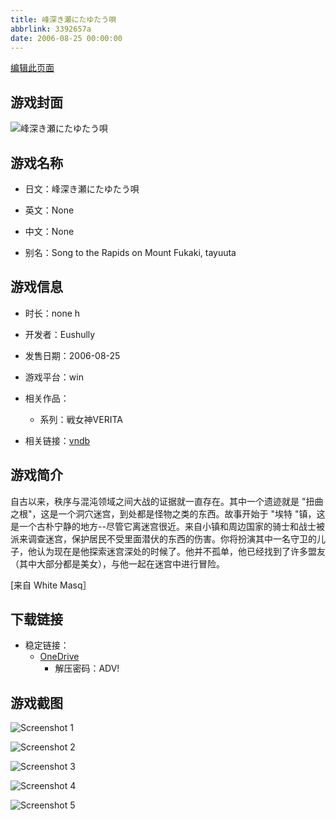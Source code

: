 ```yaml
---
title: 峰深き瀬にたゆたう唄
abbrlink: 3392657a
date: 2006-08-25 00:00:00
---
```

[编辑此页面](https://github.com/ACG-3/ADV3-source/blob/main/source/_posts/games/%E5%B3%B0%E6%B7%B1%E3%81%8D%E7%80%AC%E3%81%AB%E3%81%9F%E3%82%86%E3%81%9F%E3%81%86%E5%94%84.md)

## 游戏封面

![峰深き瀬にたゆたう唄](https://pan.timero.xyz/d/onedrive/img_lib_001/%E5%B3%B0%E6%B7%B1%E3%81%8D%E7%80%AC%E3%81%AB%E3%81%9F%E3%82%86%E3%81%9F%E3%81%86%E5%94%84_cover.avif)


## 游戏名称

- 日文：峰深き瀬にたゆたう唄
- 英文：None
- 中文：None

- 别名：Song to the Rapids on Mount Fukaki, tayuuta


## 游戏信息

- 时长：none h
- 开发者：Eushully
- 发售日期：2006-08-25
- 游戏平台：win
- 相关作品：
   - 系列：戦女神VERITA

- 相关链接：[vndb](https://vndb.org/v505)


## 游戏简介

自古以来，秩序与混沌领域之间大战的证据就一直存在。其中一个遗迹就是 "扭曲之根"，这是一个洞穴迷宫，到处都是怪物之类的东西。故事开始于 "埃特 "镇，这是一个古朴宁静的地方--尽管它离迷宫很近。来自小镇和周边国家的骑士和战士被派来调查迷宫，保护居民不受里面潜伏的东西的伤害。你将扮演其中一名守卫的儿子，他认为现在是他探索迷宫深处的时候了。他并不孤单，他已经找到了许多盟友（其中大部分都是美女），与他一起在迷宫中进行冒险。

[来自 White Masq］


## 下载链接

- 稳定链接：
    - [OneDrive](https://pan.timero.xyz/onedrive/adv_lib_001/%E5%B3%B0%E6%B7%B1%E3%81%8D%E7%80%AC%E3%81%AB%E3%81%9F%E3%82%86%E3%81%9F%E3%81%86%E5%94%84)
        - 解压密码：ADV!



## 游戏截图


![Screenshot 1](https://pan.timero.xyz/d/onedrive/img_lib_001/%E5%B3%B0%E6%B7%B1%E3%81%8D%E7%80%AC%E3%81%AB%E3%81%9F%E3%82%86%E3%81%9F%E3%81%86%E5%94%84_Screenshot_1.avif)

![Screenshot 2](https://pan.timero.xyz/d/onedrive/img_lib_001/%E5%B3%B0%E6%B7%B1%E3%81%8D%E7%80%AC%E3%81%AB%E3%81%9F%E3%82%86%E3%81%9F%E3%81%86%E5%94%84_Screenshot_2.avif)

![Screenshot 3](https://pan.timero.xyz/d/onedrive/img_lib_001/%E5%B3%B0%E6%B7%B1%E3%81%8D%E7%80%AC%E3%81%AB%E3%81%9F%E3%82%86%E3%81%9F%E3%81%86%E5%94%84_Screenshot_3.avif)

![Screenshot 4](https://pan.timero.xyz/d/onedrive/img_lib_001/%E5%B3%B0%E6%B7%B1%E3%81%8D%E7%80%AC%E3%81%AB%E3%81%9F%E3%82%86%E3%81%9F%E3%81%86%E5%94%84_Screenshot_4.avif)

![Screenshot 5](https://pan.timero.xyz/d/onedrive/img_lib_001/%E5%B3%B0%E6%B7%B1%E3%81%8D%E7%80%AC%E3%81%AB%E3%81%9F%E3%82%86%E3%81%9F%E3%81%86%E5%94%84_Screenshot_5.avif)

